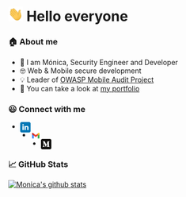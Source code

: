 
# <img src="https://raw.githubusercontent.com/mpast/mpast/main/assets/wave.gif" width="30px"> Hello everyone 

### :house: About me 

- 👋  I am Mónica, Security Engineer and Developer
- 🤓  Web & Mobile secure development
- 💡 Leader of [OWASP Mobile Audit Project](https://github.com/OWASP/www-project-mobile-audit)
- 👀  You can take a look at [my portfolio](https://mpast.github.io/)

### :smiley: Connect with me 
- <a href="https://www.linkedin.com/in/monica-pastor/">
    <img align="left" alt="Linkedin" width="21px" src="https://raw.githubusercontent.com/edent/SuperTinyIcons/099dc12b59179d07d534069bc8551718f786d91a/images/svg/linkedin.svg" />
  </a>
- <a href="mailto:pastorabanades@gmail.com">
    <img align="left" alt="Email" width="21px" src="https://raw.githubusercontent.com/edent/SuperTinyIcons/099dc12b59179d07d534069bc8551718f786d91a/images/svg/gmail.svg" />
  </a>
- <a href="https://medium.com/@mpast">
    <img align="left" alt="Medium" width="21px" src="https://raw.githubusercontent.com/edent/SuperTinyIcons/099dc12b59179d07d534069bc8551718f786d91a/images/svg/medium.svg" />
  </a>

### &#x1f4c8; GitHub Stats

[![Monica's github stats](https://github-readme-stats.vercel.app/api?username=mpast&show_icons=true&theme=merko&hide=["issues"])](https://github.com/mpast)
